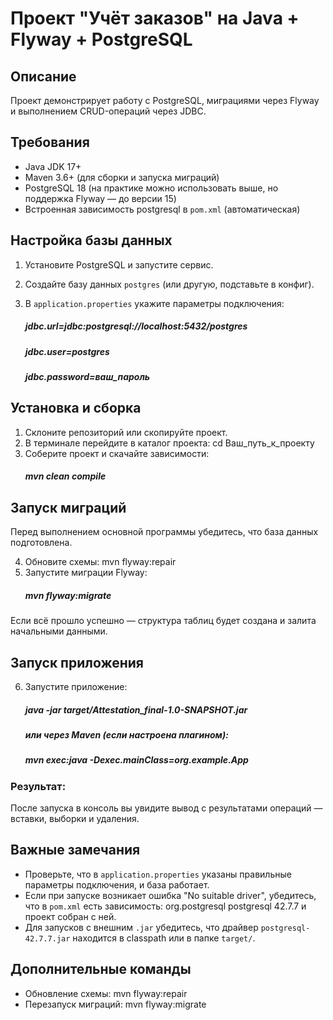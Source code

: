 # Проект "Учёт заказов" на Java + Flyway + PostgreSQL

## Описание
Проект демонстрирует работу с PostgreSQL, миграциями через Flyway и выполнением CRUD-операций через JDBC.

## Требования
- Java JDK 17+
- Maven 3.6+ (для сборки и запуска миграций)
- PostgreSQL 18 (на практике можно использовать выше, но поддержка Flyway — до версии 15)
- Встроенная зависимость postgresql в `pom.xml` (автоматическая)

## Настройка базы данных
1. Установите PostgreSQL и запустите сервис.
2. Создайте базу данных `postgres` (или другую, подставьте в конфиг).
3. В `application.properties` укажите параметры подключения:

    ##### jdbc.url=jdbc:postgresql://localhost:5432/postgres
    ##### jdbc.user=postgres
    ##### jdbc.password=ваш_пароль

## Установка и сборка
1. Склоните репозиторий или скопируйте проект.
2. В терминале перейдите в каталог проекта:
cd Ваш_путь_к_проекту
3. Соберите проект и скачайте зависимости:
   ##### mvn clean compile
## Запуск миграций
Перед выполнением основной программы убедитесь, что база данных подготовлена.

4. Обновите схемы:
   mvn flyway:repair
5. Запустите миграции Flyway:
   ##### mvn flyway:migrate
Если всё прошло успешно — структура таблиц будет создана и залита начальными данными.

## Запуск приложения
6. Запустите приложение:
   ##### java -jar target/Attestation_final-1.0-SNAPSHOT.jar
   ##### или через Maven (если настроена плагином):
   ##### mvn exec:java -Dexec.mainClass=org.example.App
### Результат:
После запуска в консоль вы увидите вывод с результатами операций — вставки, выборки и удаления.

## Важные замечания
- Проверьте, что в `application.properties` указаны правильные параметры подключения, и база работает.
- Если при запуске возникает ошибка "No suitable driver", убедитесь, что в `pom.xml` есть зависимость:
org.postgresql
postgresql
42.7.7
  и проект собран с ней.
- Для запусков с внешним `.jar` убедитесь, что драйвер `postgresql-42.7.7.jar` находится в classpath или в папке `target/`.

## Дополнительные команды
- Обновление схемы:
  mvn flyway:repair
- Перезапуск миграций:
  mvn flyway:migrate